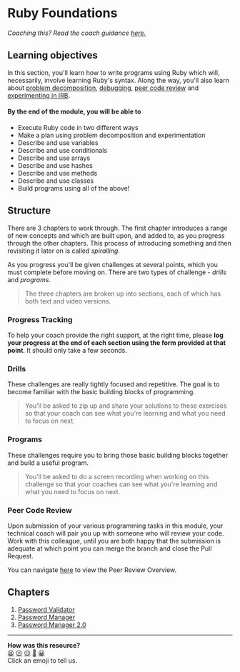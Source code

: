 # Ruby Foundations

_Coaching this? Read the coach guidance
[here.](https://github.com/makersacademy/slug/blob/main/materials/universe/foundations/ruby/DESIGN.x.md)_

## Learning objectives

In this section, you'll learn how to write programs using Ruby which will, necessarily, involve learning Ruby's syntax. Along the way, you'll also learn about [problem decomposition](./pills/problem_decomposition.md), [debugging](./pills/debugging.md), [peer code review](./PEER_REVIEW.md) and [experimenting in IRB](./pills/irb.md).

#### By the end of the module, you will be able to

- Execute Ruby code in two different ways
- Make a plan using problem decomposition and experimentation
- Describe and use variables
- Describe and use conditionals
- Describe and use arrays
- Describe and use hashes
- Describe and use methods
- Describe and use classes
- Build programs using all of the above!

## Structure

There are 3 chapters to work through. The first chapter introduces a range of new concepts and which are built upon, and added to, as you progress through the other chapters. This process of introducing something and then revisiting it later on is called _spiralling_.

As you progress you'll be given challenges at several points, which you must complete before moving on. There are two types of challenge - _drills_ and _programs_.

> The three chapters are broken up into sections, each of which has both text and video versions.

### Progress Tracking

To help your coach provide the right support, at the right time, please **log your progress at the end of each section using the form provided at that point**. It should only take a few seconds.

### Drills

These challenges are really tightly focused and repetitive. The goal is to become familiar with the basic building blocks of programming.

> You'll be asked to zip up and share your solutions to these exercises so that your coach can see what you're learning and what you need to focus on next.

### Programs

These challenges require you to bring those basic building blocks together and build a useful program.

> You'll be asked to do a screen recording when working on this challenge so that your coaches can see what you're learning and what you need to focus on next.

### Peer Code Review

Upon submission of your various programming tasks in this module, your technical coach will pair you up with someone who will review your code. Work with this colleague, until you are both happy that the submission is adequate at which point you can merge the branch and close the Pull Request.

You can navigate [here](./PEER_REVIEW.md) to view the Peer Review Overview.

## Chapters

1. [Password Validator](./chapter1/README.md)
2. [Password Manager](./chapter2/README.md)
3. [Password Manager 2.0](./chapter3/README.md)


<!-- BEGIN GENERATED SECTION DO NOT EDIT -->

---

**How was this resource?**  
[😫](https://airtable.com/shrUJ3t7KLMqVRFKR?prefill_Repository=makersacademy%2Fruby_foundations&prefill_File=README.md&prefill_Sentiment=😫) [😕](https://airtable.com/shrUJ3t7KLMqVRFKR?prefill_Repository=makersacademy%2Fruby_foundations&prefill_File=README.md&prefill_Sentiment=😕) [😐](https://airtable.com/shrUJ3t7KLMqVRFKR?prefill_Repository=makersacademy%2Fruby_foundations&prefill_File=README.md&prefill_Sentiment=😐) [🙂](https://airtable.com/shrUJ3t7KLMqVRFKR?prefill_Repository=makersacademy%2Fruby_foundations&prefill_File=README.md&prefill_Sentiment=🙂) [😀](https://airtable.com/shrUJ3t7KLMqVRFKR?prefill_Repository=makersacademy%2Fruby_foundations&prefill_File=README.md&prefill_Sentiment=😀)  
Click an emoji to tell us.

<!-- END GENERATED SECTION DO NOT EDIT -->
